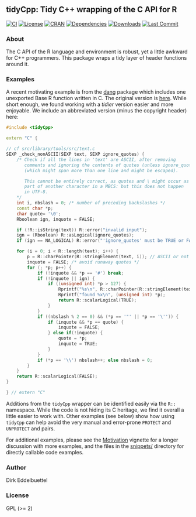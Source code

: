 
## tidyCpp: Tidy C++ wrapping of the C API for R

[![CI](https://github.com/eddelbuettel/tidycpp/workflows/ci/badge.svg)](https://github.com/eddelbuettel/tidycpp/actions?query=workflow%3Aci)
[![License](https://img.shields.io/badge/license-GPL%20%28%3E=%202%29-brightgreen.svg?style=flat)](https://www.gnu.org/licenses/gpl-2.0.html)
[![CRAN](https://www.r-pkg.org/badges/version/tidyCpp)](https://cran.r-project.org/package=tidyCpp)
[![Dependencies](https://tinyverse.netlify.app/badge/tidyCpp)](https://cran.r-project.org/package=tidyCpp)
[![Downloads](https://cranlogs.r-pkg.org/badges/tidyCpp?color=brightgreen)](https://www.r-pkg.org/pkg/tidyCpp)
[![Last Commit](https://img.shields.io/github/last-commit/eddelbuettel/tidycpp)](https://github.com/eddelbuettel/tidycpp)

### About

The C API of the R language and environment is robust, yet a little awkward for C++ programmers.
This package wraps a tidy layer of header functions around it.

### Examples

A recent motivating example is from the
[dang](https://github.com/eddelbuettel/dang/blob/master/src/checkNonAscii.cpp) package which
includes one unexported Base R function written in C. The original version is
[here](https://github.com/wch/r-source/blob/trunk/src/library/tools/src/text.c#L140-L184). While
short enough, we found working with a _tidier_ version easier and more enjoyable. We include an
abbreviated version (minus the copyright header) here:

```c++
#include <tidyCpp>

extern "C" {

// cf src/library/tools/src/text.c
SEXP _check_nonASCII(SEXP text, SEXP ignore_quotes) {
    /* Check if all the lines in 'text' are ASCII, after removing
       comments and ignoring the contents of quotes (unless ignore_quotes)
       (which might span more than one line and might be escaped).

       This cannot be entirely correct, as quotes and \ might occur as
       part of another character in a MBCS: but this does not happen
       in UTF-8.
    */
    int i, nbslash = 0; /* number of preceding backslashes */
    const char *p;
    char quote= '\0';
    Rboolean ign, inquote = FALSE;

    if (!R::isString(text)) R::error("invalid input");
    ign = (Rboolean) R::asLogical(ignore_quotes);
    if (ign == NA_LOGICAL) R::error("'ignore_quotes' must be TRUE or FALSE");

    for (i = 0; i < R::length(text); i++) {
        p = R::charPointer(R::stringElement(text, i)); // ASCII or not not affected by charset
        inquote = FALSE; /* avoid runaway quotes */
        for (; *p; p++) {
            if (!inquote && *p == '#') break;
            if (!inquote || ign) {
                if ((unsigned int) *p > 127) {
                    Rprintf("%s\n", R::charPointer(R::stringElement(text, i)));
                    Rprintf("found %x\n", (unsigned int) *p);
                    return R::scalarLogical(TRUE);
                }
            }
            if ((nbslash % 2 == 0) && (*p == '"' || *p == '\'')) {
                if (inquote && *p == quote) {
                    inquote = FALSE;
                } else if(!inquote) {
                    quote = *p;
                    inquote = TRUE;
                }
            }
            if (*p == '\\') nbslash++; else nbslash = 0;
        }
    }
    return R::scalarLogical(FALSE);
}

} // extern "C"
```

Additions from the `tidyCpp` wrapper can be identified easily via the `R::` namespace. While the
code is not hiding its C heritage, we find it overall a little easier to work with. Other examples
(see below) show how using `tidyCpp` can help avoid the very manual and error-prone `PROTECT` and
`UNPROTECT` and pairs.

For additional examples, please see the
[Motivation](https://cran.r-project.org/package=tidyCpp/vignettes/motivation.html) vignette for a
longer discussion with more examples, and the files in the
[snippets/](https://github.com/eddelbuettel/tidycpp/tree/master/inst/snippets) directory for
directly callable code examples.

### Author

Dirk Eddelbuettel

### License

GPL (>= 2)
